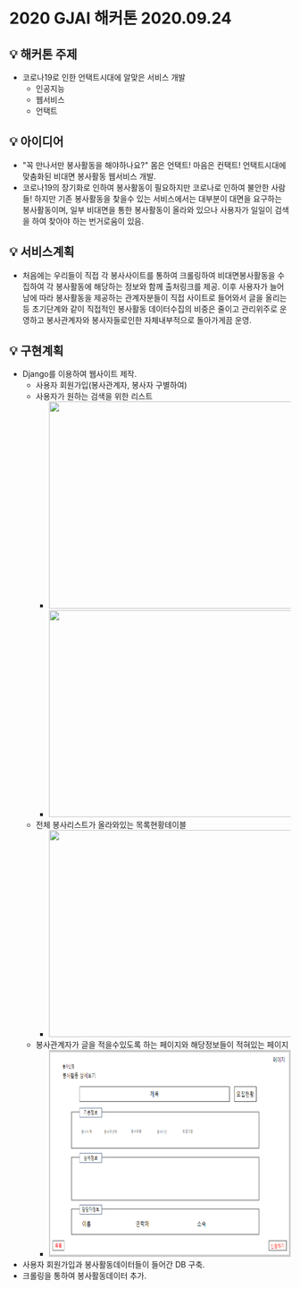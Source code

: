 # 2020 GJAI 해커톤 2020.09.24

## 💡 해커톤 주제
* 코로나19로 인한 언택트시대에 알맞은 서비스 개발
  * 인공지능
  * 웹서비스
  * 언택트

## 💡 아이디어
* "꼭 만나서만 봉사활동을 해야하나요?" 몸은 언택트! 마음은 컨택트! 언택트시대에 맞춤화된 비대면 봉사활동 웹서비스 개발.
* 코로나19의 장기화로 인하여 봉사활동이 필요하지만 코로나로 인하여 불안한 사람들! 하지만 기존 봉사활동을 찾을수 있는 서비스에서는 대부분이 대면을 요구하는 봉사활동이며, 일부 비대면을 통한 봉사활동이 올라와 있으나 사용자가 일일이 검색을 하여 찾아야 하는 번거로움이 있음.

## 💡 서비스계획
* 처음에는 우리들이 직접 각 봉사사이트를 통하여 크롤링하여 비대면봉사활동을 수집하여 각 봉사활동에 해당하는 정보와 함께 출처링크를 제공. 이후 사용자가 늘어남에 따라 봉사활동을 제공하는 관계자분들이 직접 사이트로 들어와서 글을 올리는 등 초기단계와 같이 직접적인 봉사활동 데이터수집의 비중은 줄이고 관리위주로 운영하고 봉사관계자와 봉사자들로인한 자체내부적으로 돌아가게끔 운영.

## 💡 구현계획
* Django를 이용하여 웹사이트 제작.
  * 사용자 회원가입(봉사관계자, 봉사자 구별하여)
  * 사용자가 원하는 검색을 위한 리스트
    * <img src="./img, icon/봉사활동검색리스트.PNG"  width="700" height="370">
    * <img src="./img, icon/봉사활동검색리스트2.PNG"  width="700" height="370">
  * 전체 봉사리스트가 올라와있는 목록현황테이블
    * <img src="./img, icon/봉사활동모집리스트.PNG"  width="700" height="370">
  * 봉사관계자가 글을 적을수있도록 하는 페이지와 해당정보들이 적혀있는 페이지
    * <img src="./img, icon/봉사활동상세정보.PNG"  width="700" height="370">
* 사용자 회원가입과 봉사활동데이터들이 들어간 DB 구축.
* 크롤링을 통하여 봉사활동데이터 추가.
